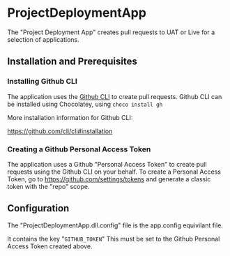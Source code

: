 # ProjectDeploymentApp
The "Project Deployment App" creates pull requests to UAT or Live for a selection of applications.

## Installation and Prerequisites
### Installing Github CLI
The application uses the [Github CLI](https://cli.github.com/) to create pull requests.  Github CLI can be installed using Chocolatey, using `choco install gh`

More installation information for Github CLI:

https://github.com/cli/cli#installation

### Creating a Github Personal Access Token

The application uses a Github "Personal Access Token" to create pull requests using the Github CLI on your behalf.  To create a Personal Access Token, go to https://github.com/settings/tokens and generate a classic token with the "repo" scope.

## Configuration
The "ProjectDeploymentApp.dll.config" file is the app.config equivilant file.  

It contains the key "`GITHUB_TOKEN`"  This must be set to the Github Personal Access Token created above.
